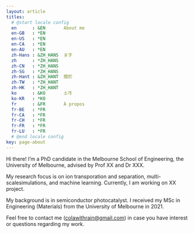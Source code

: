 ```yaml
---
layout: article
titles:
  # @start locale config
  en      : &EN       About me
  en-GB   : *EN
  en-US   : *EN
  en-CA   : *EN
  en-AU   : *EN
  zh-Hans : &ZH_HANS  关于
  zh      : *ZH_HANS
  zh-CN   : *ZH_HANS
  zh-SG   : *ZH_HANS
  zh-Hant : &ZH_HANT  關於
  zh-TW   : *ZH_HANT
  zh-HK   : *ZH_HANT
  ko      : &KO       소개
  ko-KR   : *KO
  fr      : &FR       À propos
  fr-BE   : *FR
  fr-CA   : *FR
  fr-CH   : *FR
  fr-FR   : *FR
  fr-LU   : *FR
  # @end locale config
key: page-about
---
```


Hi there! I’m a PhD candidate in the Melbourne School of Engineering, the University of Melbourne, advised by Prof XX and Dr XXX.

My research focus is on ion transporation and separation, multi-scalesimulations, and machine learning. Currently, I am working on XX project.

My background is in semiconductor photocatalyst. I received my MSc in Engineering (Materials) from the University of Melbourne in 2021.

Feel free to contact me (colawithrain@gmail.com) in case you have interest or questions regarding my work.
